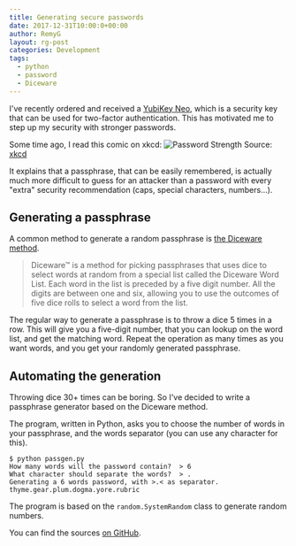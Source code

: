```yaml
---
title: Generating secure passwords
date: 2017-12-31T10:00:0+00:00
author: RemyG
layout: rg-post
categories: Development
tags:
  - python
  - password
  - Diceware
---
```


I've recently ordered and received a [YubiKey Neo](https://www.yubico.com/), which is a security key that can be used for two-factor authentication. This has motivated me to step up my security with stronger passwords.

<!--more-->

Some time ago, I read this comic on xkcd:
![Password Strength](https://imgs.xkcd.com/comics/password_strength.png)
Source: [xkcd](https://www.xkcd.com/936/)

It explains that a passphrase, that can be easily remembered, is actually much more difficult to guess for an attacker than a password with every "extra" security recommendation (caps, special characters, numbers...).

## Generating a passphrase

A common method to generate a random passphrase is [the Diceware method](http://world.std.com/%7Ereinhold/diceware.html).

> Diceware™ is a method for picking passphrases that uses dice to select words at random from a special list called the Diceware Word List. Each word in the list is preceded by a five digit number. All the digits are between one and six, allowing you to use the outcomes of five dice rolls to select a word from the list.

The regular way to generate a passphrase is to throw a dice 5 times in a row. This will give you a five-digit number, that you can lookup on the word list, and get the matching word. Repeat the operation as many times as you want words, and you get your randomly generated passphrase.

## Automating the generation

Throwing dice 30+ times can be boring. So I've decided to write a passphrase generator based on the Diceware method.

The program, written in Python, asks you to choose the number of words in your passphrase, and the words separator (you can use any character for this).

```
$ python passgen.py                              
How many words will the password contain?  > 6
What character should separate the words?  > .
Generating a 6 words password, with >.< as separator.
thyme.gear.plum.dogma.yore.rubric
```

The program is based on the ```random.SystemRandom``` class to generate random numbers.

You can find the sources [on GitHub](https://github.com/RemyG/passgen).